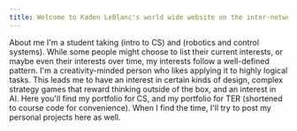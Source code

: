 ```yaml
---
title: Welcome to Kaden LeBlanc's world wide website on the inter-network
---
```

About me
I'm a student taking (intro to CS) and (robotics and control systems).
While some people might choose to list their current interests, or maybe even their interests over time, my interests follow a well-defined pattern.
I'm a creativity-minded person who likes applying it to highly logical tasks.
This leads me to have an interest in certain kinds of design, complex strategy games that reward thinking outside of the box, and an interest in AI.
Here you'll find my portfolio for CS, and my portfolio for TER (shortened to course code for convenience).
When I find the time, I'll try to post my personal projects here as well.
